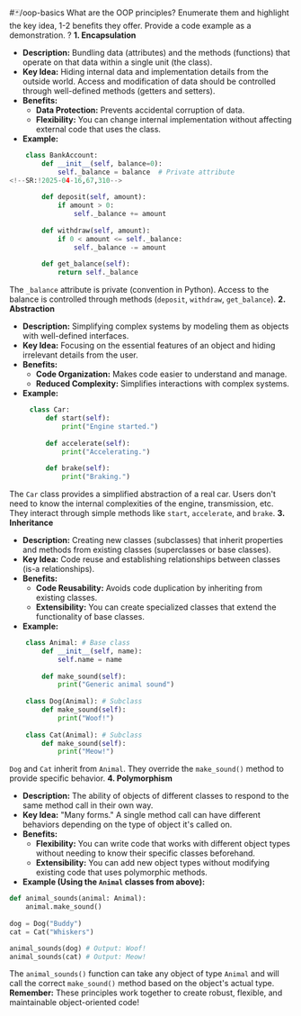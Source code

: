 #🃏/oop-basics 
What are the OOP principles? Enumerate them and highlight the key idea, 1-2 benefits they offer. Provide a code example as a demonstration.
?
**1. Encapsulation**
   - **Description:** Bundling data (attributes) and the methods (functions) that operate on that data within a single unit (the class).
   - **Key Idea:**  Hiding internal data and implementation details from the outside world. Access and modification of data should be controlled through well-defined methods (getters and setters).
   - **Benefits:**
     - **Data Protection:** Prevents accidental corruption of data.
     - **Flexibility:**  You can change internal implementation without affecting external code that uses the class.
   - **Example:**
 ```python
     class BankAccount:
         def __init__(self, balance=0):
             self._balance = balance  # Private attribute
<!--SR:!2025-04-16,67,310-->
             
         def deposit(self, amount):
             if amount > 0:
                 self._balance += amount
                 
         def withdraw(self, amount):
             if 0 < amount <= self._balance:
                 self._balance -= amount
                 
         def get_balance(self):
             return self._balance
```
The `_balance` attribute is private (convention in Python).
Access to the balance is controlled through methods (`deposit`, `withdraw`, `get_balance`).
**2. Abstraction**
   - **Description:** Simplifying complex systems by modeling them as objects with well-defined interfaces.
   - **Key Idea:**  Focusing on the essential features of an object and hiding irrelevant details from the user.
   - **Benefits:**
     - **Code Organization:**  Makes code easier to understand and manage.
     - **Reduced Complexity:**  Simplifies interactions with complex systems. 
   - **Example:**
```python
     class Car:
         def start(self):
             print("Engine started.") 
             
         def accelerate(self):
             print("Accelerating.")
             
         def brake(self):
             print("Braking.") 
```
The `Car` class provides a simplified abstraction of a real car.
Users don't need to know the internal complexities of the engine, transmission, etc. They interact through simple methods like `start`, `accelerate`, and `brake`.
**3. Inheritance**
   - **Description:**  Creating new classes (subclasses) that inherit properties and methods from existing classes (superclasses or base classes).
   - **Key Idea:**  Code reuse and establishing relationships between classes (is-a relationships). 
   - **Benefits:**
     - **Code Reusability:** Avoids code duplication by inheriting from existing classes.
     - **Extensibility:**  You can create specialized classes that extend the functionality of base classes.
   - **Example:**
 ```python
     class Animal: # Base class
         def __init__(self, name):
             self.name = name 
            
         def make_sound(self):
             print("Generic animal sound")
             
     class Dog(Animal): # Subclass
         def make_sound(self):
             print("Woof!")
             
     class Cat(Animal): # Subclass
         def make_sound(self):
             print("Meow!") 
 ```
`Dog` and `Cat` inherit from `Animal`.
 They override the `make_sound()` method to provide specific behavior.
**4. Polymorphism**
   - **Description:** The ability of objects of different classes to respond to the same method call in their own way.
   - **Key Idea:** "Many forms."  A single method call can have different behaviors depending on the type of object it's called on.
   - **Benefits:** 
      - **Flexibility:**  You can write code that works with different object types without needing to know their specific classes beforehand.
      - **Extensibility:**  You can add new object types without modifying existing code that uses polymorphic methods. 
   - **Example (Using the `Animal` classes from above):**
 ```python
 def animal_sounds(animal: Animal):
	 animal.make_sound()
	 
 dog = Dog("Buddy")
 cat = Cat("Whiskers")
 
 animal_sounds(dog) # Output: Woof!
 animal_sounds(cat) # Output: Meow! 
 ```
The `animal_sounds()` function can take any object of type `Animal` and will call the correct `make_sound()` method based on the object's actual type. 
**Remember:** These principles work together to create robust, flexible, and maintainable object-oriented code! 
<!--SR:!2024-12-08,4,270-->